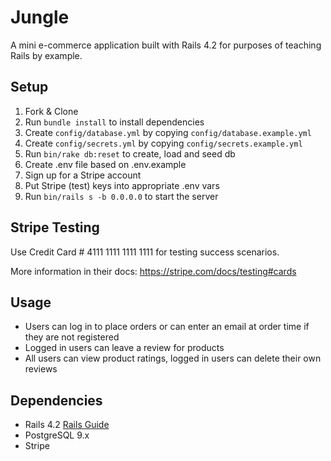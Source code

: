 # Jungle

A mini e-commerce application built with Rails 4.2 for purposes of teaching Rails by example.


## Setup

1. Fork & Clone
2. Run `bundle install` to install dependencies
3. Create `config/database.yml` by copying `config/database.example.yml`
4. Create `config/secrets.yml` by copying `config/secrets.example.yml`
5. Run `bin/rake db:reset` to create, load and seed db
6. Create .env file based on .env.example
7. Sign up for a Stripe account
8. Put Stripe (test) keys into appropriate .env vars
9. Run `bin/rails s -b 0.0.0.0` to start the server

## Stripe Testing

Use Credit Card # 4111 1111 1111 1111 for testing success scenarios.

More information in their docs: <https://stripe.com/docs/testing#cards>

## Usage
* Users can log in to place orders or can enter an email at order time if they are not registered
* Logged in users can leave a review for products
* All users can view product ratings, logged in users can delete their own reviews

## Dependencies

* Rails 4.2 [Rails Guide](http://guides.rubyonrails.org/v4.2/)
* PostgreSQL 9.x
* Stripe
